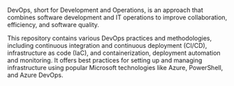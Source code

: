 DevOps, short for Development and Operations, is an approach that combines software development and IT operations to improve collaboration, efficiency, and software quality.

This repository contains various DevOps practices and methodologies, including continuous integration and continuous deployment (CI/CD), infrastructure as code (IaC), and containerization, deployment automation and monitoring. It offers best practices for setting up and managing infrastructure using popular Microsoft technologies like Azure, PowerShell, and Azure DevOps.

